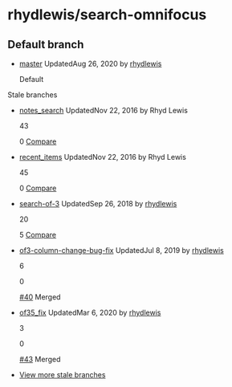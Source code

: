 # rhydlewis/search-omnifocus

## Default branch

* [master]() UpdatedAug 26, 2020 by [rhydlewis](https://github.com/rhydlewis)

   Default

Stale branches

* [notes\_search](https://github.com/rhydlewis/search-omnifocus/tree/notes_search) UpdatedNov 22, 2016 by Rhyd Lewis

  43

  0 [Compare](https://github.com/rhydlewis/search-omnifocus/compare/notes_search)

* [recent\_items](https://github.com/rhydlewis/search-omnifocus/tree/recent_items) UpdatedNov 22, 2016 by Rhyd Lewis

  45

  0 [Compare](https://github.com/rhydlewis/search-omnifocus/compare/recent_items)

* [search-of-3](https://github.com/rhydlewis/search-omnifocus/tree/search-of-3) UpdatedSep 26, 2018 by [rhydlewis](https://github.com/rhydlewis)

  20

  5 [Compare](https://github.com/rhydlewis/search-omnifocus/compare/search-of-3)

* [of3-column-change-bug-fix](https://github.com/rhydlewis/search-omnifocus/tree/of3-column-change-bug-fix) UpdatedJul 8, 2019 by [rhydlewis](https://github.com/rhydlewis)

  6

  0

  [\#40](https://github.com/rhydlewis/search-omnifocus/pull/40)  Merged

* [of35\_fix](https://github.com/rhydlewis/search-omnifocus/tree/of35_fix) UpdatedMar 6, 2020 by [rhydlewis](https://github.com/rhydlewis)

  3

  0

  [\#43](https://github.com/rhydlewis/search-omnifocus/pull/43)  Merged

*  [View more stale branches](https://github.com/rhydlewis/search-omnifocus/branches/stale)

